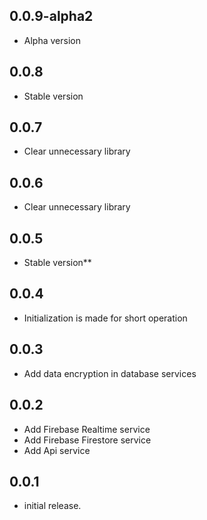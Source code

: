 ## 0.0.9-alpha2
* Alpha version

## 0.0.8
* Stable version

## 0.0.7
* Clear unnecessary library

## 0.0.6
* Clear unnecessary library

## 0.0.5
* Stable version**

## 0.0.4
* Initialization is made for short operation

## 0.0.3
* Add data encryption in database services

## 0.0.2
* Add Firebase Realtime service
* Add Firebase Firestore service
* Add Api service

## 0.0.1
* initial release.
